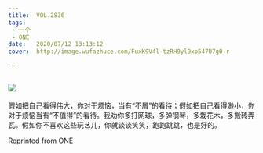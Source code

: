 ```yaml
---
title:	VOL.2836
tags:
 - 一个
 - ONE
date:	2020/07/12 13:13:12
cover:	http://image.wufazhuce.com/FuxK9V4l-tzRH9yl9xp547U7g0-r

---
```

![](http://image.wufazhuce.com/FuxK9V4l-tzRH9yl9xp547U7g0-r)
---

假如把自己看得伟大，你对于烦恼，当有“不屑”的看待；假如把自己看得渺小，你对于烦恼当有“不值得”的看待。我劝你多打网球，多弹钢琴，多栽花木，多搬砖弄瓦。假如你不喜欢这些玩艺儿，你就谈谈笑笑，跑跑跳跳，也是好的。
 
Reprinted from ONE
